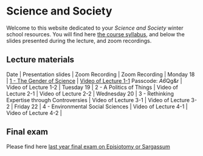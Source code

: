 # Science and Society

Welcome to this website dedicated to your *Science and Society* winter school resources. You will find here [the course syllabus](/resources/science-and-society-syllabus.pdf), and below the slides presented during the lecture, and zoom recordings.

## Lecture materials

Date | Presentation slides | Zoom Recording | Zoom Recording |
Monday 18 | [1 - The Gender of Science](/resources/1-the-gender-of-science.pdf) | [Video of Lecture 1-1](https://sciencespo.zoom.us/rec/share/h2zARjm3g-VNgRQ-ndTKKs_aCTgFnPiF6W909EXMtCVOELYT9z3D1dLvSLUOxVVq.16oU2Zkf9N_EtJKg) Passcode: *A6*Qg&r | Video of Lecture 1-2 |
Tuesday 19 | 2 - A Politics of Things | Video of Lecture 2-1 | Video of Lecture 2-2 |
Wednesday 20 | 3 - Rethinking Expertise through Controversies | Video of Lecture 3-1 | Video of Lecture 3-2 |
Friday 22 | 4 - Environmental Social Sciences | Video of Lecture 4-1 | Video of Lecture 4-2 |

## Final exam

Please find here [last year final exam on Episiotomy or Sargassum](/resources/2020-science-and-society-exam.pdf)
